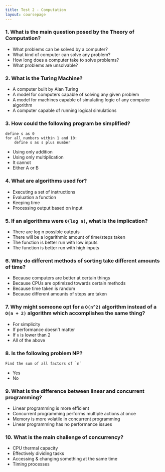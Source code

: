 ```yaml
---
title: Test 2 - Computation
layout: coursepage
---
```


### 1. What is the main question posed by the Theory of Computation?

+ What problems can be solved by a computer?
+ What kind of computer can solve any problem?
+ How long does a computer take to solve problems?
+ What problems are unsolvable?

### 2. What is the Turing Machine?

+ A computer built by Alan Turing
+ A model for computers capable of solving any given problem
+ A model for machines capable of simulating logic of any computer algorithm
+ A computer capable of running logical simulations

### 3. How could the following program be simplified?

    define s as 0
    for all numbers within 1 and 10:
        define s as s plus number
    
+ Using only addition
+ Using only multiplication
+ It cannot
+ Either A or B

### 4. What are algorithms used for?

+ Executing a set of instructions
+ Evaluation a function
+ Keeping time
+ Processing output based on input

### 5. If an algorithms were `O(log n)`, what is the implication?

+ There are log n possible outputs
+ There will be a logarithmic amount of time/steps taken
+ The function is better run with low inputs
+ The function is better run with high inputs

### 6. Why do different methods of sorting take different amounts of time?

+ Because computers are better at certain things
+ Because CPUs are optimized towards certain methods
+ Because time taken is random
+ Because different amounts of steps are taken

### 7. Why might someone opt for a `O(n^2)` algorithm instead of a `O(n + 2)` algorithm which accomplishes the same thing?

+ For simplicity
+ If performance doesn't matter
+ If `n` is lower than 2
+ All of the above

### 8. Is the following problem NP?

    Find the sum of all factors of `n`

+ Yes
+ No


### 9. What is the difference between linear and concurrent programming?

+ Linear programming is more efficient
+ Concurrent programming performs multiple actions at once
+ Memory is more volatile in concurrent programming
+ Linear programming has no performance issues

### 10. What is the main challenge of concurrency?

+ CPU thermal capacity
+ Effectively dividing tasks
+ Accessing & changing something at the same time
+ Timing processes
